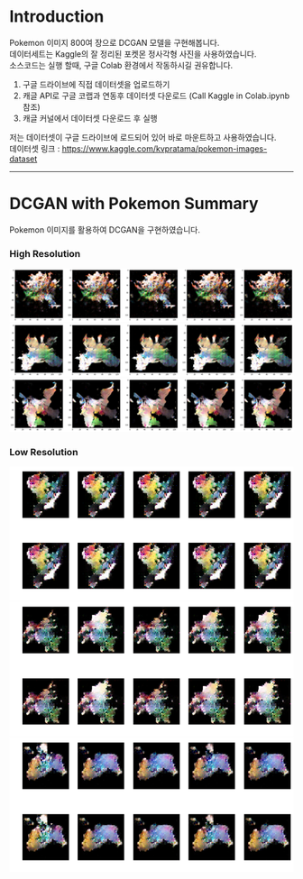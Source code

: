 # Introduction  
Pokemon 이미지 800여 장으로 DCGAN 모델을 구현해봅니다.  
데이터세트는 Kaggle의 잘 정리된 포켓몬 정사각형 사진을 사용하였습니다.  
소스코드는 실행 할때, 구글 Colab 환경에서 작동하시길 권유합니다.  
1. 구글 드라이브에 직접 데이터셋을 업로드하기  
2. 캐글 API로 구글 코랩과 연동후 데이터셋 다운로드 (Call Kaggle in Colab.ipynb 참조)  
3. 캐글 커널에서 데이터셋 다운로드 후 실행  
    
저는 데이터셋이 구글 드라이브에 로드되어 있어 바로 마운트하고 사용하였습니다.  
데이터셋 링크 : https://www.kaggle.com/kvpratama/pokemon-images-dataset  
    
***
# DCGAN with Pokemon Summary    
Pokemon 이미지를 활용하여 DCGAN을 구현하였습니다.  
    
### High Resolution  
![High1](https://github.com/Doyosae/GAN_Pokemon/blob/master/DCGAN/High%20Resolution%20Sample/High%20Resolu%207.png)  
![High2](https://github.com/Doyosae/GAN_Pokemon/blob/master/DCGAN/High%20Resolution%20Sample/High%20Resolu%206.png)  
![High3](https://github.com/Doyosae/GAN_Pokemon/blob/master/DCGAN/High%20Resolution%20Sample/High%20Resolu%204.png)  
    
### Low Resolution  
![sample2](https://github.com/Doyosae/GAN_Pokemon/blob/master/DCGAN/Low%20Resolution%20Sample/Low%20Resolu%20(2).png) 
![sample4](https://github.com/Doyosae/GAN_Pokemon/blob/master/DCGAN/Low%20Resolution%20Sample/Low%20Resolu%20(4).png)  
![sample6](https://github.com/Doyosae/GAN_Pokemon/blob/master/DCGAN/Low%20Resolution%20Sample/Low%20Resolu%20(6).png)
